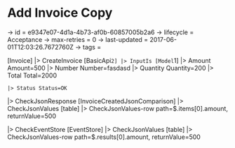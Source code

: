 # Add Invoice Copy

-> id = e9347e07-4d1a-4b73-af0b-60857005b2a6
-> lifecycle = Acceptance
-> max-retries = 0
-> last-updated = 2017-06-01T12:03:26.7672760Z
-> tags = 

[Invoice]
|> CreateInvoice
    [BasicApi`2]
    |> InputIs
        [Model`1]
        |> Amount Amount=500
        |> Number Number=fasdasd
        |> Quantity Quantity=200
        |> Total Total=2000

    |> Status Status=OK

|> CheckJsonResponse
    [InvoiceCreatedJsonComparison]
    |> CheckJsonValues
        [table]
        |> CheckJsonValues-row path=$.items[0].amount, returnValue=500


|> CheckEventStore
    [EventStore]
    |> CheckJsonValues
        [table]
        |> CheckJsonValues-row path=$.results[0].amount, returnValue=500


~~~
